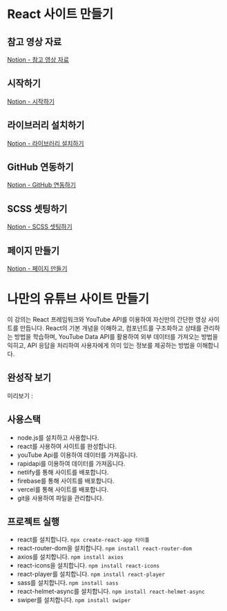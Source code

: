 # React 사이트 만들기

## 참고 영상 자료
[Notion - 참고 영상 자료](https://ten-wax-7f1.notion.site/11f2d214a05b4d6eadab7b530ead0015?pvs=4)

## 시작하기
[Notion - 시작하기](https://ten-wax-7f1.notion.site/0a4d616202b7466bb67abb8997c8984f?pvs=4)

## 라이브러리 설치하기
[Notion - 라이브러리 설치하기](https://ten-wax-7f1.notion.site/89f696350e3748648fe5c6061848d72a?pvs=4)

## GitHub 연동하기
[Notion - GitHub 연동하기](https://ten-wax-7f1.notion.site/GitHub-f7b2726775d04f40a38ecc481bb14f47?pvs=4)

## SCSS 셋팅하기
[Notion - SCSS 셋팅하기](https://ten-wax-7f1.notion.site/SCSS-1be1184693c04190b4d4a091ecb29076?pvs=4)

## 페이지 만들기
[Notion - 페이지 만들기](https://ten-wax-7f1.notion.site/4ded76d80a16488bab1eb672349a9d00?pvs=4)




# 나만의 유튜브 사이트 만들기

이 강의는 React 프레임워크와 YouTube API를 이용하여 자신만의 간단한 영상 사이트를 만듭니다. React의 기본 개념을 이해하고, 컴포넌트를 구조화하고 상태를 관리하는 방법을 학습하며, 
YouTube Data API를 활용하여 외부 데이터를 가져오는 방법을 익히고, API 응답을 처리하여 사용자에게 의미 있는 정보를 제공하는 방법을 이해합니다.

## 완성작 보기
미리보기 : 

## 사용스택
- node.js를 설치하고 사용합니다. 
- react를 사용하여 사이트를 완성합니다. 
- youTube Api를 이용하여 데이터를 가져옵니다.
- rapidapi를 이용하여 데이터를 가져옵니다.
- netlify를 통해 사이트를 배포합니다.
- firebase를 통해 사이트를 배포합니다.
- vercel를 통해 사이트를 배포합니다.
- git을 사용하여 파일을 관리합니다.

## 프로젝트 실행
- react를 설치합니다. `npx create-react-app 타이틀`
- react-router-dom을 설치합니다. `npm install react-router-dom`
- axios를 설치합니다. `npm install axios`
- react-icons을 설치합니다. `npm install react-icons`
- react-player를 설치합니다. `npm install react-player`
- sass를 설치합니다. `npm install sass`
- react-helmet-async를 설치합니다. `npm install react-helmet-async`
- swiper를 설치합니다. `npm install swiper`